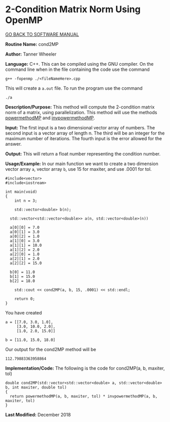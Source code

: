 # 2-Condition Matrix Norm Using OpenMP

[GO BACK TO SOFTWARE MANUAL](https://tannerwheeler.github.io/math4610/softwareManual/softwareManual)

**Routine Name:** cond2MP

**Author:** Tanner Wheeler

**Language:** C++.  This can be compiled using the GNU compiler.  On the command line when in the file containing the code use the command
```
g++ -fopenmp ./<fileNameHere>.cpp 
```
This will create a `a.out` file.  To run the program use the command
```
./a
```

**Description/Purpose:** This method will compute the 2-condition matrix norm of a matrix, using parallelization.  This method will use the methods [powermethodMP](https://tannerwheeler.github.io/math4610/softwareManual/hw5/powerMethodMP) and [invpowermethodMP](https://tannerwheeler.github.io/math4610/softwareManual/hw5/invpowerMethodMP).

**Input:** The first input is a two dimensional vector array of numbers.  The second input is a vector array of length n.  The third will be an integer for the maximum number of iterations.  The fourth input is the error allowed for the answer.

**Output:** This will return a float number representing the condition number.

**Usage/Example:**
In our main function we want to create a two dimension vector array `a`, vector array `b`, use 15 for maxiter, and use .0001 for tol.

```
#include<vector>
#include<iostream>

int main(void)
{
	int n = 3;

	std::vector<double> b(n);

  std::vector<std::vector<double>> a(n, std::vector<double>(n))

  a[0][0] = 7.0
  a[0][1] = 3.0
  a[0][2] = 1.0
  a[1][0] = 3.0
  a[1][1] = 10.0
  a[1][2] = 2.0
  a[2][0] = 1.0
  a[2][1] = 2.0
  a[2][2] = 15.0

  b[0] = 11.0
  b[1] = 15.0
  b[2] = 18.0

	std::cout << cond2MP(a, b, 15, .0001) << std::endl;

	return 0;
}  
```
You have created 
```
a = [[7.0, 3.0, 1.0],
     [3.0, 10.0, 2.0],
     [1.0, 2.0, 15.0]]
     
b = [11.0, 15.0, 18.0]
```
Our output for the cond2MP method will be
```
112.79883363958864
```


**Implementation/Code:** The following is the code for cond2MP(a, b, maxiter, tol)
```
double cond2MP(std::vector<std::vector<double> a, std::vector<double> b, int maxiter, double tol)
{
  return powermethodMP(a, b, maxiter, tol) * invpowermethodMP(a, b, maxiter, tol)
}
```

**Last Modified:** December 2018

